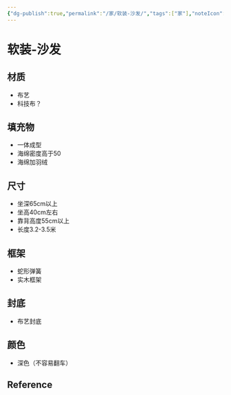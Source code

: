 ```yaml
---
{"dg-publish":true,"permalink":"/家/软装-沙发/","tags":["家"],"noteIcon":"","created":"2024-02-27T17:58:38+08:00","updated":"2024-02-29T23:37:43+08:00"}
---
```



# 软装-沙发

## 材质

- 布艺
- 科技布？

## 填充物

- 一体成型
- 海绵密度高于50
- 海绵加羽绒

## 尺寸

- 坐深65cm以上
- 坐高40cm左右
- 靠背高度55cm以上
- 长度3.2-3.5米

## 框架

- 蛇形弹簧
- 实木框架

## 封底

- 布艺封底

## 颜色

- 深色（不容易翻车）

## Reference